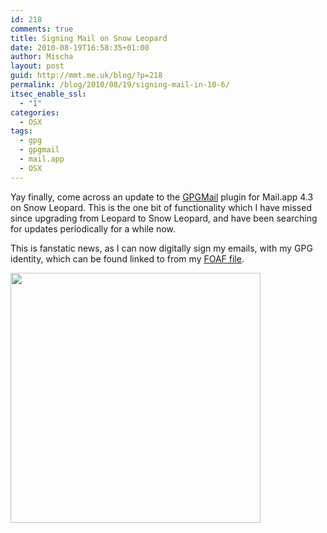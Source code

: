 ```yaml
---
id: 218
comments: true
title: Signing Mail on Snow Leopard
date: 2010-08-19T16:58:35+01:00
author: Mischa
layout: post
guid: http://mmt.me.uk/blog/?p=218
permalink: /blog/2010/08/19/signing-mail-in-10-6/
itsec_enable_ssl:
  - "1"
categories:
  - OSX
tags:
  - gpg
  - gpgmail
  - mail.app
  - OSX
---
```

Yay finally, come across an update to the  [GPGMail](http://www.gpgmail.org/) plugin for Mail.app 4.3 on Snow Leopard. This is the one bit of functionality which I have missed since upgrading from Leopard to Snow Leopard, and have been searching for updates periodically for a while now. 

This is fanstatic news, as I can now digitally sign my emails, with my GPG identity, which can be found linked to from my [FOAF file](https://mmt.me.uk/blog/foaf.rdf).

[<img src="https://mmt.me.uk/blog/wp-content/uploads/2010/08/Screen-shot-2010-08-19-at-16.49.55.png" alt="" title="Signing Mail in Mail.app 4.3" width="400"  class="aligncenter size-full wp-image-220" />](https://mmt.me.uk/blog/wp-content/uploads/2010/08/Screen-shot-2010-08-19-at-16.49.55.png)
